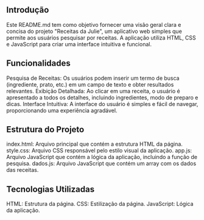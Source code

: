 
## Introdução

Este README.md tem como objetivo fornecer uma visão geral clara e concisa do projeto "Receitas da Julie", um aplicativo web simples que permite aos usuários pesquisar por receitas. A aplicação utiliza HTML, CSS e JavaScript para criar uma interface intuitiva e funcional.

## Funcionalidades

Pesquisa de Receitas: Os usuários podem inserir um termo de busca (ingrediente, prato, etc.) em um campo de texto e obter resultados relevantes.
Exibição Detalhada: Ao clicar em uma receita, o usuário é apresentado a todos os detalhes, incluindo ingredientes, modo de preparo e dicas.
Interface Intuitiva: A interface do usuário é simples e fácil de navegar, proporcionando uma experiência agradável.

## Estrutura do Projeto

index.html: Arquivo principal que contém a estrutura HTML da página.
style.css: Arquivo CSS responsável pelo estilo visual da aplicação.
app.js: Arquivo JavaScript que contém a lógica da aplicação, incluindo a função de pesquisa.
dados.js: Arquivo JavaScript que contém um array com os dados das receitas.

## Tecnologias Utilizadas

HTML: Estrutura da página.
CSS: Estilização da página.
JavaScript: Lógica da aplicação.
